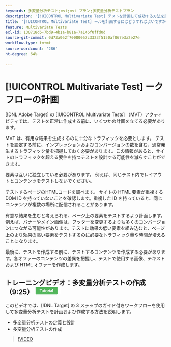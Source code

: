```yaml
---
keywords: 多変量分析テスト;mvt;mvt プラン;多変量分析テストプラン
description: '[!UICONTROL Multivariate Test] テストを計画して成功する方法を説明します  [!DNL Adobe Target]  テストを計画して成功する方法を説明します。'
title: '[!UICONTROL Multivariate Test] ールを計画するにはどうすればよいですか？'
feature: Multivariate Tests
exl-id: 130718d5-7bd9-4b1a-b81a-7a146f0ffd0d
source-git-commit: 0d73a062f70080057c3323f5150af067e3a2e27e
workflow-type: tm+mt
source-wordcount: '286'
ht-degree: 64%

---
```


# [!UICONTROL Multivariate Test] ークフローの計画

[!DNL Adobe Target] の [!UICONTROL Multivariate Tests] （MVT）アクティビティでは、テストを正常に作成する前に、いくつかの計画を立てる必要があります。

MVT は、有用な結果を生成するのに十分なトラフィックを必要とします。 テストを設定する前に、インプレッションおよびコンバージョンの数を含む、通常発生するトラフィック量を把握しておく必要があります。この情報があると、サイトのトラフィックを超える要件を持つテストを設計する可能性を減らすことができます。

要素は互いに独立している必要があります。 例えば、同じテスト内でレイアウトとコンテンツをテストしないでください。

テストするページのHTMLコードを調べます。 サイトの HTML 要素が重複する DOM ID を持っていないことを確認します。重複した ID を持っていると、同じコンテンツが複数の場所に配信されることがあります。

有意な結果を生むと考えられる、ページ上の要素をテストするよう計画します。例えば、バナーやメイン画像は、フッターを変更するよりも多くのコンバージョンにつながる可能性があります。テストに効果の低い要素を組み込むと、ページ上のより効果の高い要素をテストするのに必要なトラフィック量や時間が増えることになります。

最後に、テストを作成する前に、テストするコンテンツを作成する必要があります。各オファーのコンテンツの差異を把握し、テストで使用する画像、テキストおよび HTML オファーを作成します。

## トレーニングビデオ：多変量分析テストの作成（9:25） ![ チュートリアルバッジ ](/help/main/assets/tutorial.png)

このビデオでは、[!DNL Target] の 3 ステップのガイド付きワークフローを使用して多変量分析テストを計画および作成する方法を説明します。

* 多変量分析テストの定義と設計
* 多変量分析テストの作成

>[!VIDEO](https://video.tv.adobe.com/v/17395)

